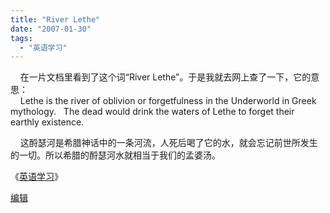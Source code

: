 ```yaml
---
title: "River Lethe"
date: "2007-01-30"
tags: 
  - "英语学习"
---
```


    在一片文档里看到了这个词“River Lethe”。于是我就去网上查了一下，它的意思：  
    Lethe is the river of oblivion or forgetfulness in the Underworld in Greek mythology.   The dead would drink the waters of Lethe to forget their earthly existence.

    这酹瑟河是希腊神话中的一条河流，人死后喝了它的水，就会忘记前世所发生的一切。所以希腊的酹瑟河水就相当于我们的孟婆汤。

《[英语学习](http://ruanqizhen.spaces.live.com/Blog/cns!1pU-rgQVTuuWM1TX8W8PfmDA!1074.entry)》

[编辑](http://ruanqizhen.spaces.live.com/?_c11_BlogPart_handle=cns!5852D4F797C53FB6!2064&_c11_BlogPart_blogpart=blogentry&_c11_BlogPart_frompart=myspace&_c=BlogPart&_c02_owner=1#commentbody)
